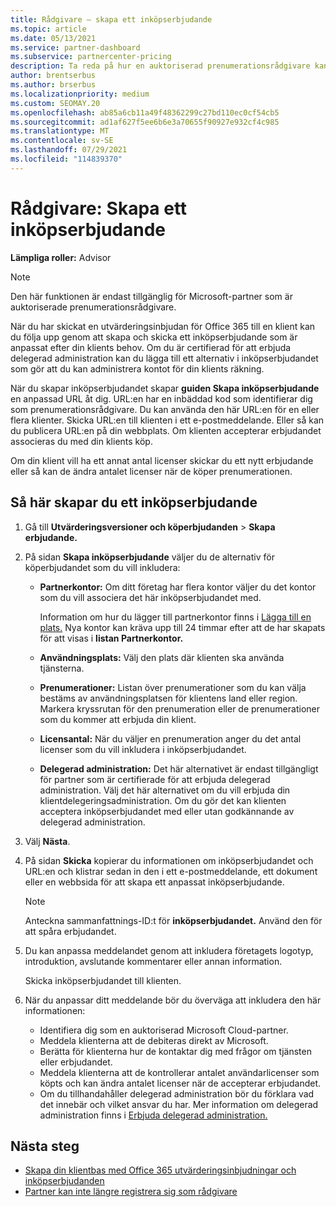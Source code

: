 ```yaml
---
title: Rådgivare – skapa ett inköpserbjudande
ms.topic: article
ms.date: 05/13/2021
ms.service: partner-dashboard
ms.subservice: partnercenter-pricing
description: Ta reda på hur en auktoriserad prenumerationsrådgivare kan använda Partnercenter för att skapa ett inköpserbjudande och en anpassad URL som ska inkluderas Office 365 utvärderingsinbjudningar.
author: brentserbus
ms.author: brserbus
ms.localizationpriority: medium
ms.custom: SEOMAY.20
ms.openlocfilehash: ab85a6cb11a49f48362299c27bd110ec0cf54cb5
ms.sourcegitcommit: ad1af627f5ee6b6e3a70655f90927e932cf4c985
ms.translationtype: MT
ms.contentlocale: sv-SE
ms.lasthandoff: 07/29/2021
ms.locfileid: "114839370"
---
```

# <a name="advisors-create-a-purchase-offer"></a>Rådgivare: Skapa ett inköpserbjudande

 
**Lämpliga roller:** Advisor


> [!NOTE]
> Den här funktionen är endast tillgänglig för Microsoft-partner som är auktoriserade prenumerationsrådgivare.

När du har skickat en utvärderingsinbjudan för Office 365 till en klient kan du följa upp genom att skapa och skicka ett inköpserbjudande som är anpassat efter din klients behov. Om du är certifierad för att erbjuda delegerad administration kan du lägga till ett alternativ i inköpserbjudandet som gör att du kan administrera kontot för din klients räkning.

När du skapar inköpserbjudandet skapar **guiden Skapa inköpserbjudande** en anpassad URL åt dig. URL:en har en inbäddad kod som identifierar dig som prenumerationsrådgivare. Du kan använda den här URL:en för en eller flera klienter. Skicka URL:en till klienten i ett e-postmeddelande. Eller så kan du publicera URL:en på din webbplats. Om klienten accepterar erbjudandet associeras du med din klients köp.

Om din klient vill ha ett annat antal licenser skickar du ett nytt erbjudande eller så kan de ändra antalet licenser när de köper prenumerationen.

## <a name="to-create-a-purchase-offer"></a>Så här skapar du ett inköpserbjudande

1. Gå till **Utvärderingsversioner och köperbjudanden**  >  **Skapa erbjudande.**

2. På sidan **Skapa inköpserbjudande** väljer du de alternativ för köperbjudandet som du vill inkludera:

    - **Partnerkontor:** Om ditt företag har flera kontor väljer du det kontor som du vill associera det här inköpserbjudandet med.

        Information om hur du lägger till partnerkontor finns i [Lägga till en plats.](manage-locations.md) Nya kontor kan kräva upp till 24 timmar efter att de har skapats för att visas i **listan Partnerkontor.**

    - **Användningsplats:** Välj den plats där klienten ska använda tjänsterna.
    - **Prenumerationer:** Listan över prenumerationer som du kan välja bestäms av användningsplatsen för klientens land eller region. Markera kryssrutan för den prenumeration eller de prenumerationer som du kommer att erbjuda din klient.
    - **Licensantal:** När du väljer en prenumeration anger du det antal licenser som du vill inkludera i inköpserbjudandet.
    - **Delegerad administration:** Det här alternativet är endast tillgängligt för partner som är certifierade för att erbjuda delegerad administration. Välj det här alternativet om du vill erbjuda din klientdelegeringsadministration. Om du gör det kan klienten acceptera inköpserbjudandet med eller utan godkännande av delegerad administration.

3. Välj **Nästa**.

4. På sidan **Skicka** kopierar du informationen om inköpserbjudandet och URL:en och klistrar sedan in den i ett e-postmeddelande, ett dokument eller en webbsida för att skapa ett anpassat inköpserbjudande.

    > [!NOTE]
    > Anteckna sammanfattnings-ID:t för **inköpserbjudandet.** Använd den för att spåra erbjudandet.

5. Du kan anpassa meddelandet genom att inkludera företagets logotyp, introduktion, avslutande kommentarer eller annan information.

    Skicka inköpserbjudandet till klienten.

6. När du anpassar ditt meddelande bör du överväga att inkludera den här informationen:

    - Identifiera dig som en auktoriserad Microsoft Cloud-partner.
    - Meddela klienterna att de debiteras direkt av Microsoft.
    - Berätta för klienterna hur de kontaktar dig med frågor om tjänsten eller erbjudandet.
    - Meddela klienterna att de kontrollerar antalet användarlicenser som köpts och kan ändra antalet licenser när de accepterar erbjudandet.
    - Om du tillhandahåller delegerad administration bör du förklara vad det innebär och vilket ansvar du har. Mer information om delegerad administration finns i [Erbjuda delegerad administration.](customers-revoke-admin-privileges.md)

## <a name="next-steps"></a>Nästa steg

- [Skapa din klientbas med Office 365 utvärderingsinbjudningar och inköpserbjudanden](advisors-build-your-business.md)
- [Partner kan inte längre registrera sig som rådgivare](advisors-no-csp.md)